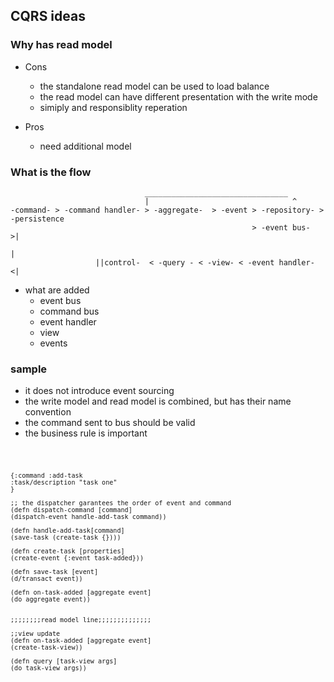 CQRS ideas
-----------

### Why has read model

* Cons
  * the standalone read model can be used to load balance
  * the read model can have different presentation with the write mode
  * simiply and responsiblity reperation

* Pros
  * need additional model


### What is the flow

                                  ________________________________
                                  |                                ^
    -command- > -command handler- > -aggregate-  > -event > -repository- > -persistence
                                                          > -event bus-  >|
                                                                          |
                       ||control-  < -query - < -view- < -event handler- <|

* what are added
  - event bus
  - command bus
  - event handler
  - view
  - events


### sample

* it does not introduce event sourcing
* the write model and read model is combined, but has their name convention
* the command sent to bus should be valid
* the business rule is important

<Code>

    {:command :add-task
    :task/description "task one"
    }

    ;; the dispatcher garantees the order of event and command
    (defn dispatch-command [command]
    (dispatch-event handle-add-task command))

    (defn handle-add-task[command]
    (save-task (create-task {})))

    (defn create-task [properties]
    (create-event {:event task-added}))

    (defn save-task [event]
    (d/transact event))

    (defn on-task-added [aggregate event]
    (do aggregate event))


    ;;;;;;;;read model line;;;;;;;;;;;;;;

    ;;view update
    (defn on-task-added [aggregate event]
    (create-task-view))

    (defn query [task-view args]
    (do task-view args))

